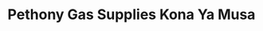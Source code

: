 ---
title: "Pethony Gas Supplies Kona Ya Musa"
url: /ukunda/pethony-gas-supplies-kona-ya-musa/
shop: Gasflaschen
---